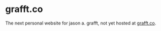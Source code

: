 # grafft.co

The next personal website for jason a. grafft, not yet hosted at [grafft.co](http://grafft.co).
